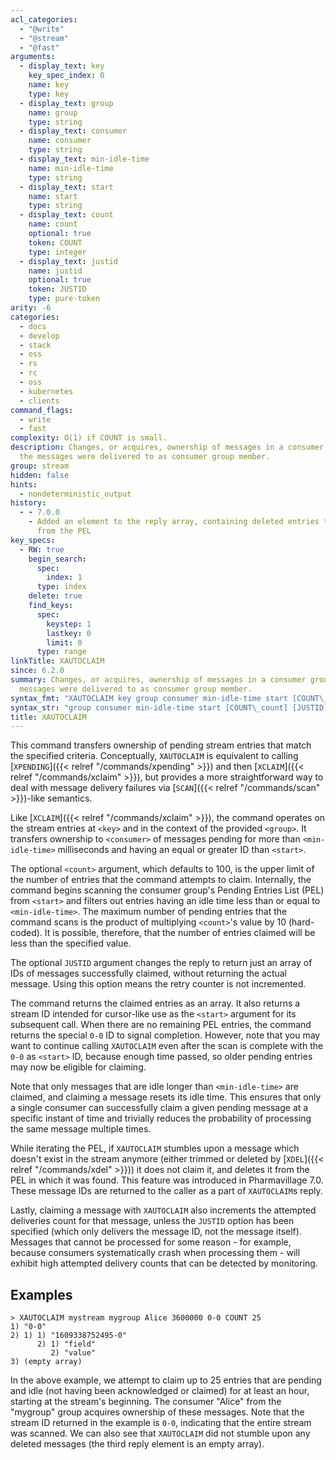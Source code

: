 ```yaml
---
acl_categories:
  - "@write"
  - "@stream"
  - "@fast"
arguments:
  - display_text: key
    key_spec_index: 0
    name: key
    type: key
  - display_text: group
    name: group
    type: string
  - display_text: consumer
    name: consumer
    type: string
  - display_text: min-idle-time
    name: min-idle-time
    type: string
  - display_text: start
    name: start
    type: string
  - display_text: count
    name: count
    optional: true
    token: COUNT
    type: integer
  - display_text: justid
    name: justid
    optional: true
    token: JUSTID
    type: pure-token
arity: -6
categories:
  - docs
  - develop
  - stack
  - oss
  - rs
  - rc
  - oss
  - kubernetes
  - clients
command_flags:
  - write
  - fast
complexity: O(1) if COUNT is small.
description: Changes, or acquires, ownership of messages in a consumer group, as if
  the messages were delivered to as consumer group member.
group: stream
hidden: false
hints:
  - nondeterministic_output
history:
  - - 7.0.0
    - Added an element to the reply array, containing deleted entries the command cleared
      from the PEL
key_specs:
  - RW: true
    begin_search:
      spec:
        index: 1
      type: index
    delete: true
    find_keys:
      spec:
        keystep: 1
        lastkey: 0
        limit: 0
      type: range
linkTitle: XAUTOCLAIM
since: 6.2.0
summary: Changes, or acquires, ownership of messages in a consumer group, as if the
  messages were delivered to as consumer group member.
syntax_fmt: "XAUTOCLAIM key group consumer min-idle-time start [COUNT\_count]\n  [JUSTID]"
syntax_str: "group consumer min-idle-time start [COUNT\_count] [JUSTID]"
title: XAUTOCLAIM
---
```


This command transfers ownership of pending stream entries that match the specified criteria. Conceptually, `XAUTOCLAIM` is equivalent to calling [`XPENDING`]({{< relref "/commands/xpending" >}}) and then [`XCLAIM`]({{< relref "/commands/xclaim" >}}),
but provides a more straightforward way to deal with message delivery failures via [`SCAN`]({{< relref "/commands/scan" >}})-like semantics.

Like [`XCLAIM`]({{< relref "/commands/xclaim" >}}), the command operates on the stream entries at `<key>` and in the context of the provided `<group>`.
It transfers ownership to `<consumer>` of messages pending for more than `<min-idle-time>` milliseconds and having an equal or greater ID than `<start>`.

The optional `<count>` argument, which defaults to 100, is the upper limit of the number of entries that the command attempts to claim.
Internally, the command begins scanning the consumer group's Pending Entries List (PEL) from `<start>` and filters out entries having an idle time less than or equal to `<min-idle-time>`.
The maximum number of pending entries that the command scans is the product of multiplying `<count>`'s value by 10 (hard-coded).
It is possible, therefore, that the number of entries claimed will be less than the specified value.

The optional `JUSTID` argument changes the reply to return just an array of IDs of messages successfully claimed, without returning the actual message.
Using this option means the retry counter is not incremented.

The command returns the claimed entries as an array. It also returns a stream ID intended for cursor-like use as the `<start>` argument for its subsequent call.
When there are no remaining PEL entries, the command returns the special `0-0` ID to signal completion.
However, note that you may want to continue calling `XAUTOCLAIM` even after the scan is complete with the `0-0` as `<start>` ID, because enough time passed, so older pending entries may now be eligible for claiming.

Note that only messages that are idle longer than `<min-idle-time>` are claimed, and claiming a message resets its idle time.
This ensures that only a single consumer can successfully claim a given pending message at a specific instant of time and trivially reduces the probability of processing the same message multiple times.

While iterating the PEL, if `XAUTOCLAIM` stumbles upon a message which doesn't exist in the stream anymore (either trimmed or deleted by [`XDEL`]({{< relref "/commands/xdel" >}})) it does not claim it, and deletes it from the PEL in which it was found. This feature was introduced in Pharmavillage 7.0.
These message IDs are returned to the caller as a part of `XAUTOCLAIM`s reply.

Lastly, claiming a message with `XAUTOCLAIM` also increments the attempted deliveries count for that message, unless the `JUSTID` option has been specified (which only delivers the message ID, not the message itself).
Messages that cannot be processed for some reason - for example, because consumers systematically crash when processing them - will exhibit high attempted delivery counts that can be detected by monitoring.

## Examples

```
> XAUTOCLAIM mystream mygroup Alice 3600000 0-0 COUNT 25
1) "0-0"
2) 1) 1) "1609338752495-0"
      2) 1) "field"
         2) "value"
3) (empty array)
```

In the above example, we attempt to claim up to 25 entries that are pending and idle (not having been acknowledged or claimed) for at least an hour, starting at the stream's beginning.
The consumer "Alice" from the "mygroup" group acquires ownership of these messages.
Note that the stream ID returned in the example is `0-0`, indicating that the entire stream was scanned.
We can also see that `XAUTOCLAIM` did not stumble upon any deleted messages (the third reply element is an empty array).
